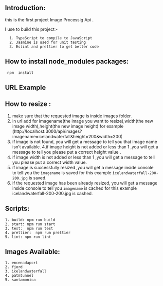    ## Introduction:

   this is the first project Image Processig Api .
   
   
   I  use to build this project:-    
   
      1. TypeScript to compile to JavaScript
      2. Jasmine is used for unit testing
      3. Eslint and prettier to get better code


   ## How to install node_modules packages:

     npm  install 


   ## URL Example
    
     
   ## How to resize :
    
   1. make sure that the requested image is inside images folder.
   2. in url add for imagename(the image you want to resize),width(the new image width),height(the new 
    image height) 
    for example (http://localhost:3000/api/images?imagename=icelandwaterfall&height=200&width=200)
   3. if image is not found, you will get a message to tell you  that image name isn't available.
   4.if image height is not added or less than 1 ,you will get a message to tell you please put a correct 
    height value .
   5. if image width is not added or less than 1 ,you will get a message to tell you please put a correct 
    width value.
   6. if image is successfully resized ,you will get a message inside console to tell you the `imagename`
    is saved  for this example ``icelandwaterfall-200-200.jpg`` is saved.
   7. if the requested image has been already resized, you will get a message inside console to tell you 
    `imagename` is cached for this example icelandwaterfall-200-200.jpg is cashed.

   
   

   ## Scripts:
   
    1. build: npm run build
    2. start: npm run start
    3. test:  npm run test
    4. prettier:  npm run prettier
    5. lint: npm run lint
	
	 
	 
   ## Images Available:
	 
	1. encenadaport
	2. fjord
	3. icelandwaterfall
	4. patmtunnel
	5. santamonica
	 
